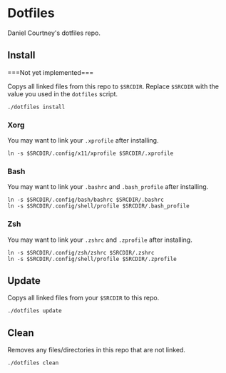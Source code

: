 # Dotfiles
Daniel Courtney's dotfiles repo.

## Install
===Not yet implemented===

Copys all linked files from this repo to `$SRCDIR`.
Replace `$SRCDIR` with the value you used in the `dotfiles` script.

```
./dotfiles install
```

### Xorg
You may want to link your `.xprofile` after installing.

```
ln -s $SRCDIR/.config/x11/xprofile $SRCDIR/.xprofile
```

### Bash
You may want to link your `.bashrc` and `.bash_profile` after installing.

```
ln -s $SRCDIR/.config/bash/bashrc $SRCDIR/.bashrc 
ln -s $SRCDIR/.config/shell/profile $SRCDIR/.bash_profile
```

### Zsh 
You may want to link your `.zshrc` and `.zprofile` after installing.

```
ln -s $SRCDIR/.config/zsh/zshrc $SRCDIR/.zshrc 
ln -s $SRCDIR/.config/shell/profile $SRCDIR/.zprofile
```


## Update
Copys all linked files from your `$SRCDIR` to this repo.

```
./dotfiles update
```

## Clean
Removes any files/directories in this repo that are not linked.

```
./dotfiles clean
```
